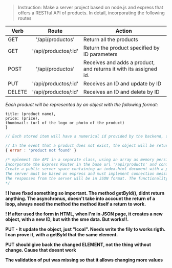 > Instruction: Make a server project based on node.js and express that offers a RESTful API of products. In detail, incorporating the following routes


| Verb   |        Route         | Action                                                            |
| ------ | :------------------: | ----------------------------------------------------------------- |
| GET    |   '/api/productos'   | Return all the products                                           |
| GET    | '/api/productos/:id' | Return the product specified by ID parameters                     |
| POST   |   '/api/productos'   | Receives and adds a product, and returns it with its assigned id. |
| PUT    | '/api/productos/:id' | Receives an ID and update by ID                                   |
| DELETE | '/api/productos/:id' | Receives an ID and delete by ID                                   |

_Each product will be represented by an object with the following format:_

```js{
title: (product name),
price: (price),
thumbnail: (url of the logo or photo of the product)
}
```

```js
// Each stored item will have a numerical id provided by the backend, starting at 1, and which will increase as products are added. That id will be used to identify a product that will be listed individually.

// In the event that a product does not exist, the object will be returned:
{ error : 'product not found' }

/* mplement the API in a separate class, using an array as memory persistence support.
Incorporate the Express Router in the base url '/api/products' and configure all sub-routes based on it.
Create a public server space containing an index.html document with a product entry form with the appropriate data.
The server must be based on express and must implement connection messages to port 8080 and in case of error, render its description.
The responses from the server will be in JSON format. The functionality will be tested through Postman and the login form.
*/

```
**! I have fixed something so important. The method getById(), didnt return anything. The asynchronus, doesn't take into account the return of a loop, always need the method the method itself a return to work.** 

**! If after used the form in HTML, when I'm in JSON page, it creates a new object, with a new ID, but with the sme data. But works!!.**

**PUT - It update the object, just "lcoal". Needs write the fily to works rigth. I can prove it, with a getById that the same element.** 

**PUT should give back the changed ELEMENT, not the thing without change. Cause that doesnt work**

**The validation of put was missing so that it allows changing more values**
